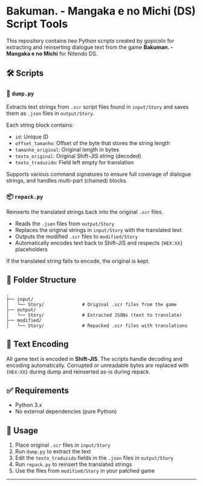 # Bakuman. - Mangaka e no Michi (DS) Script Tools

This repository contains two Python scripts created by gopicolo for extracting and reinserting dialogue text from the game **Bakuman. - Mangaka e no Michi** for Nitendo DS.

## 🛠 Scripts

### 📝 `dump.py`

Extracts text strings from `.scr` script files found in `input/Story` and saves them as `.json` files in `output/Story`.

Each string block contains:
- `id`: Unique ID
- `offset_tamanho`: Offset of the byte that stores the string length
- `tamanho_original`: Original length in bytes
- `texto_original`: Original Shift-JIS string (decoded)
- `texto_traduzido`: Field left empty for translation

Supports various command signatures to ensure full coverage of dialogue strings, and handles multi-part (chained) blocks.

### 📦 `repack.py`

Reinserts the translated strings back into the original `.scr` files.

- Reads the `.json` files from `output/Story`
- Replaces the original strings in `input/Story` with the translated text
- Outputs the modified `.scr` files to `modified/Story`
- Automatically encodes text back to Shift-JIS and respects `{HEX:XX}` placeholders

If the translated string fails to encode, the original is kept.

## 📁 Folder Structure

```
.
├── input/
│   └── Story/              # Original .scr files from the game
├── output/
│   └── Story/              # Extracted JSONs (text to translate)
├── modified/
│   └── Story/              # Repacked .scr files with translations
```

## 💬 Text Encoding

All game text is encoded in **Shift-JIS**. The scripts handle decoding and encoding automatically. Corrupted or unreadable bytes are replaced with `{HEX:XX}` during dump and reinserted as-is during repack.

## ✅ Requirements

- Python 3.x
- No external dependencies (pure Python)

## 🔄 Usage

1. Place original `.scr` files in `input/Story`
2. Run `dump.py` to extract the text
3. Edit the `texto_traduzido` fields in the `.json` files in `output/Story`
4. Run `repack.py` to reinsert the translated strings
5. Use the files from `modified/Story` in your patched game

---
